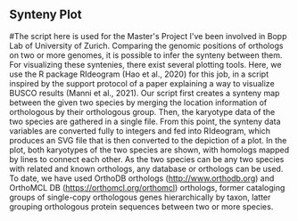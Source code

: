 ## Synteny Plot
#The script here is used for the Master's Project I've been involved in Bopp Lab of University of Zurich.
Comparing the genomic positions of orthologs on two or more genomes, it is possible to infer the synteny between them. For visualizing these syntenies, there exist several plotting tools. Here, we use the R package RIdeogram (Hao et al., 2020) for this job, in a script inspired by the support protocol of a paper explaining a way to visualize BUSCO results (Manni et al., 2021). Our script first creates a synteny map between the given two species by merging the location information of orthologous by their orthologous group. Then, the karyotype data of the two species are gathered in a single file. From this point, the synteny data variables are converted fully to integers and fed into RIdeogram, which produces an SVG file that is then converted to the depiction of a plot. In the plot, both karyotypes of the two species are shown, with homologs mapped by lines to connect each other. As the two species can be any two species with related and known orthologs, any database or orthologs can be used. To date, we have used OrthoDB orthologs (http://www.orthodb.org) and OrthoMCL DB (https://orthomcl.org/orthomcl) orthologs, former cataloging groups of single-copy orthologous genes hierarchically by taxon, latter grouping orthologous protein sequences between two or more species.
